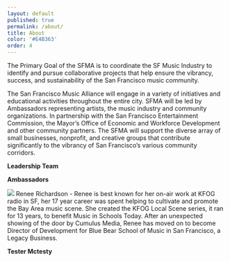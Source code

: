 ```yaml
---
layout: default
published: true
permalink: /about/
title: About
color: '#E4B363'
order: 4
---
```


The Primary Goal of the SFMA is to coordinate the SF Music Industry to identify and pursue
collaborative projects that help ensure the vibrancy, success, and sustainability of the San
Francisco music community.

The San Francisco Music Alliance will engage in a variety of initiatives and educational activities throughout the entire city. SFMA will be led by Ambassadors representing artists, the
music industry and community organizations. In partnership with the San Francisco Entertainment Commission, the Mayor’s Office of Economic and Workforce Development and other community partners. The SFMA will support the diverse array of small businesses, nonprofit, and creative groups that contribute significantly to the vibrancy of San Francisco’s various community corridors.

__Leadership Team__

__Ambassadors__

![]({{site.baseurl}}/media/RRheadshot%20(1).png)
Renee Richardson - Renee is best known for her on-air work at KFOG radio in SF, her 17 year career was spent helping to cultivate and promote the Bay Area music scene. She created the KFOG Local Scene series, it ran for 13 years, to benefit Music in Schools Today. After an unexpected showing of the door by Cumulus Media, Renee has moved on to become Director of Development for Blue Bear School of Music in San Francisco, a Legacy Business.

__Tester Mctesty__
